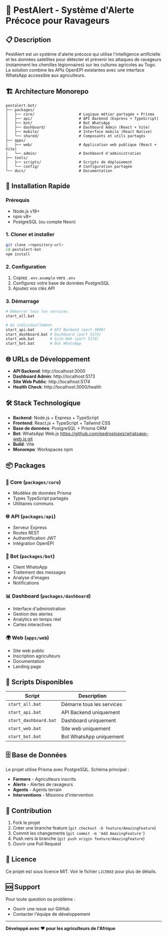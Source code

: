 # 🌾 PestAlert - Système d'Alerte Précoce pour Ravageurs

## 📋 Description

PestAlert est un système d'alerte précoce qui utilise l'intelligence artificielle et les données satellites pour détecter et prévenir les attaques de ravageurs (notamment les chenilles légionnaires) sur les cultures agricoles au Togo. La solution combine les APIs OpenEPI existantes avec une interface WhatsApp accessible aux agriculteurs.

## 🏗️ Architecture Monorepo

```
pestalert-bot/
├── packages/
│   ├── core/                    # Logique métier partagée + Prisma
│   ├── api/                     # API Backend (Express + TypeScript)
│   ├── bot/                     # Bot WhatsApp
│   ├── dashboard/               # Dashboard Admin (React + Vite)
│   ├── mobile/                  # Interface mobile (React Native)
│   └── shared/                  # Composants et utils partagés
├── apps/
│   ├── web/                     # Application web publique (React + Vite)
│   └── admin/                   # Dashboard d'administration
├── tools/
│   ├── scripts/                 # Scripts de déploiement
│   └── config/                  # Configuration partagée
└── docs/                        # Documentation
```

## 🚀 Installation Rapide

### Prérequis
- Node.js v18+ 
- npm v8+
- PostgreSQL (ou compte Neon)

### 1. Cloner et installer
```bash
git clone <repository-url>
cd pestalert-bot
npm install
```

### 2. Configuration
1. Copiez `.env.example` vers `.env`
2. Configurez votre base de données PostgreSQL
3. Ajoutez vos clés API

### 3. Démarrage
```bash
# Démarrer tous les services
start_all.bat

# Ou individuellement
start_api.bat       # API Backend (port 3000)
start_dashboard.bat # Dashboard (port 5173)
start_web.bat       # Site Web (port 5174)
start_bot.bat       # Bot WhatsApp
```

## 🌐 URLs de Développement

- **API Backend**: http://localhost:3000
- **Dashboard Admin**: http://localhost:5173
- **Site Web Public**: http://localhost:5174
- **Health Check**: http://localhost:3000/health

## 🛠️ Stack Technologique

- **Backend**: Node.js + Express + TypeScript
- **Frontend**: React.js + TypeScript + Tailwind CSS
- **Base de données**: PostgreSQL + Prisma ORM
- **Bot**: WhatsApp Web.js https://github.com/pedroslopez/whatsapp-web.js.git
- **Build**: Vite
- **Monorepo**: Workspaces npm

## 📦 Packages

### 🔧 Core (`packages/core`)
- Modèles de données Prisma
- Types TypeScript partagés
- Utilitaires communs

### 🌐 API (`packages/api`)
- Serveur Express
- Routes REST
- Authentification JWT
- Intégration OpenEPI

### 🤖 Bot (`packages/bot`)
- Client WhatsApp
- Traitement des messages
- Analyse d'images
- Notifications

### 📊 Dashboard (`packages/dashboard`)
- Interface d'administration
- Gestion des alertes
- Analytics en temps réel
- Cartes interactives

### 🌍 Web (`apps/web`)
- Site web public
- Inscription agriculteurs
- Documentation
- Landing page

## 🔧 Scripts Disponibles

| Script | Description |
|--------|-------------|
| `start_all.bat` | Démarre tous les services |
| `start_api.bat` | API Backend uniquement |
| `start_dashboard.bat` | Dashboard uniquement |
| `start_web.bat` | Site web uniquement |
| `start_bot.bat` | Bot WhatsApp uniquement |

## 🗄️ Base de Données

Le projet utilise Prisma avec PostgreSQL. Schéma principal :

- **Farmers** - Agriculteurs inscrits
- **Alerts** - Alertes de ravageurs
- **Agents** - Agents terrain
- **Interventions** - Missions d'intervention

## 🤝 Contribution

1. Fork le projet
2. Créer une branche feature (`git checkout -b feature/AmazingFeature`)
3. Commit les changements (`git commit -m 'Add AmazingFeature'`)
4. Push vers la branche (`git push origin feature/AmazingFeature`)
5. Ouvrir une Pull Request

## 📄 Licence

Ce projet est sous licence MIT. Voir le fichier `LICENSE` pour plus de détails.

## 🆘 Support

Pour toute question ou problème :
- Ouvrir une issue sur GitHub
- Contacter l'équipe de développement

---

**Développé avec ❤️ pour les agriculteurs de l'Afrique**
